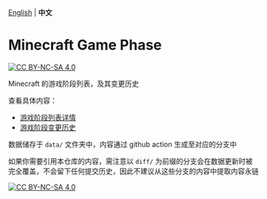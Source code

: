 [English](README.md) | **中文**

# Minecraft Game Phase

[![CC BY-NC-SA 4.0][cc-by-nc-sa-shield]][cc-by-nc-sa]

Minecraft 的游戏阶段列表，及其变更历史

查看具体内容：

- [游戏阶段列表详情](https://github.com/Fallen-Breath/MinecraftGamePhase/blob/page/README-zh_cn.md)
- [游戏阶段变更历史](https://github.com/Fallen-Breath/MinecraftTickPhase/commits/diff/zh_cn)

数据储存于 `data/` 文件夹中，内容通过 github action 生成至对应的分支中

如果你需要引用本仓库的内容，需注意以 `diff/` 为前缀的分支会在数据更新时被完全覆盖，不会留下任何提交历史，因此不建议从这些分支的内容中提取内容永链

[![CC BY-NC-SA 4.0][cc-by-nc-sa-image]][cc-by-nc-sa]

[cc-by-nc-sa]: http://creativecommons.org/licenses/by-nc-sa/4.0/
[cc-by-nc-sa-image]: https://licensebuttons.net/l/by-nc-sa/4.0/88x31.png
[cc-by-nc-sa-shield]: https://img.shields.io/badge/License-CC%20BY--NC--SA%204.0-lightgrey.svg

